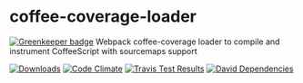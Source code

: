 # coffee-coverage-loader

[![Greenkeeper badge](https://badges.greenkeeper.io/vectart/coffee-coverage-loader.svg)](https://greenkeeper.io/)
Webpack coffee-coverage loader to compile and instrument CoffeeScript with sourcemaps support

[![Downloads](http://img.shields.io/npm/dm/coffee-coverage-loader.svg?style=flat-square)](https://npmjs.org/package/coffee-coverage-loader) [![Code Climate](https://img.shields.io/codeclimate/github/vectart/coffee-coverage-loader.svg?style=flat-square)](https://codeclimate.com/github/vectart/coffee-coverage-loader) [![Travis Test Results](http://img.shields.io/travis/vectart/coffee-coverage-loader.svg?style=flat-square)](https://travis-ci.org/vectart/coffee-coverage-loader) [![David Dependencies](https://david-dm.org/vectart/ibrik-instrumenter-loader.svg?style=flat-square)](https://david-dm.org/vectart/ibrik-instrumenter-loader)

